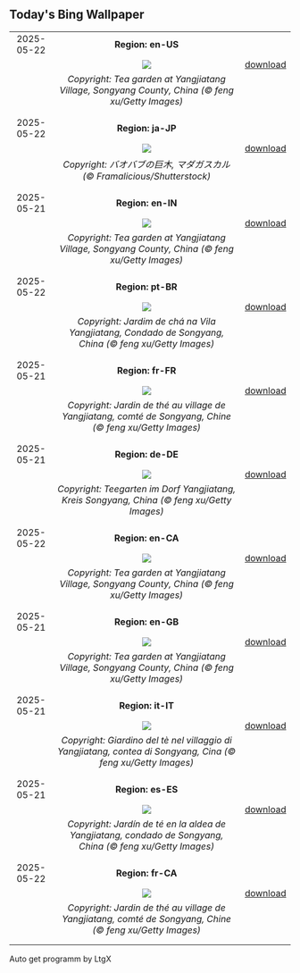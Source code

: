 ## Today's Bing Wallpaper
|      |      |      |
| :----: | :----: | :----: |
|2025-05-22|**Region: en-US**||
||![](https://www.bing.com/th?id=OHR.SongyangTeaGarden_EN-US3919106941_UHD.jpg&pid=hp&w=1152&h=648&rs=1&c=4)| [download](https://www.bing.com/th?id=OHR.SongyangTeaGarden_EN-US3919106941_UHD.jpg)|
||*Copyright: Tea garden at Yangjiatang Village, Songyang County, China (© feng xu/Getty Images)*
||
|||
|2025-05-22|**Region: ja-JP**||
||![](https://www.bing.com/th?id=OHR.BaobabAvenue_JA-JP8303382337_UHD.jpg&pid=hp&w=1152&h=648&rs=1&c=4)| [download](https://www.bing.com/th?id=OHR.BaobabAvenue_JA-JP8303382337_UHD.jpg)|
||*Copyright: バオバブの巨木, マダガスカル (© Framalicious/Shutterstock)*
||
|||
|2025-05-21|**Region: en-IN**||
||![](https://www.bing.com/th?id=OHR.SongyangTeaGarden_EN-IN6965632313_UHD.jpg&pid=hp&w=1152&h=648&rs=1&c=4)| [download](https://www.bing.com/th?id=OHR.SongyangTeaGarden_EN-IN6965632313_UHD.jpg)|
||*Copyright: Tea garden at Yangjiatang Village, Songyang County, China (© feng xu/Getty Images)*
||
|||
|2025-05-22|**Region: pt-BR**||
||![](https://www.bing.com/th?id=OHR.SongyangTeaGarden_PT-BR1905535535_UHD.jpg&pid=hp&w=1152&h=648&rs=1&c=4)| [download](https://www.bing.com/th?id=OHR.SongyangTeaGarden_PT-BR1905535535_UHD.jpg)|
||*Copyright: Jardim de chá na Vila Yangjiatang, Condado de Songyang, China (© feng xu/Getty Images)*
||
|||
|2025-05-21|**Region: fr-FR**||
||![](https://www.bing.com/th?id=OHR.SongyangTeaGarden_FR-FR7139710446_UHD.jpg&pid=hp&w=1152&h=648&rs=1&c=4)| [download](https://www.bing.com/th?id=OHR.SongyangTeaGarden_FR-FR7139710446_UHD.jpg)|
||*Copyright: Jardin de thé au village de Yangjiatang, comté de Songyang, Chine (© feng xu/Getty Images)*
||
|||
|2025-05-21|**Region: de-DE**||
||![](https://www.bing.com/th?id=OHR.SongyangTeaGarden_DE-DE9062718883_UHD.jpg&pid=hp&w=1152&h=648&rs=1&c=4)| [download](https://www.bing.com/th?id=OHR.SongyangTeaGarden_DE-DE9062718883_UHD.jpg)|
||*Copyright: Teegarten im Dorf Yangjiatang, Kreis Songyang, China (© feng xu/Getty Images)*
||
|||
|2025-05-22|**Region: en-CA**||
||![](https://www.bing.com/th?id=OHR.SongyangTeaGarden_EN-CA2173988979_UHD.jpg&pid=hp&w=1152&h=648&rs=1&c=4)| [download](https://www.bing.com/th?id=OHR.SongyangTeaGarden_EN-CA2173988979_UHD.jpg)|
||*Copyright: Tea garden at Yangjiatang Village, Songyang County, China (© feng xu/Getty Images)*
||
|||
|2025-05-21|**Region: en-GB**||
||![](https://www.bing.com/th?id=OHR.SongyangTeaGarden_EN-GB1249285284_UHD.jpg&pid=hp&w=1152&h=648&rs=1&c=4)| [download](https://www.bing.com/th?id=OHR.SongyangTeaGarden_EN-GB1249285284_UHD.jpg)|
||*Copyright: Tea garden at Yangjiatang Village, Songyang County, China (© feng xu/Getty Images)*
||
|||
|2025-05-21|**Region: it-IT**||
||![](https://www.bing.com/th?id=OHR.SongyangTeaGarden_IT-IT7668449954_UHD.jpg&pid=hp&w=1152&h=648&rs=1&c=4)| [download](https://www.bing.com/th?id=OHR.SongyangTeaGarden_IT-IT7668449954_UHD.jpg)|
||*Copyright: Giardino del tè nel villaggio di Yangjiatang, contea di Songyang, Cina (© feng xu/Getty Images)*
||
|||
|2025-05-21|**Region: es-ES**||
||![](https://www.bing.com/th?id=OHR.SongyangTeaGarden_ES-ES6785967738_UHD.jpg&pid=hp&w=1152&h=648&rs=1&c=4)| [download](https://www.bing.com/th?id=OHR.SongyangTeaGarden_ES-ES6785967738_UHD.jpg)|
||*Copyright: Jardín de té en la aldea de Yangjiatang, condado de Songyang, China (© feng xu/Getty Images)*
||
|||
|2025-05-22|**Region: fr-CA**||
||![](https://www.bing.com/th?id=OHR.SongyangTeaGarden_FR-CA2527567665_UHD.jpg&pid=hp&w=1152&h=648&rs=1&c=4)| [download](https://www.bing.com/th?id=OHR.SongyangTeaGarden_FR-CA2527567665_UHD.jpg)|
||*Copyright: Jardin de thé au village de Yangjiatang, comté de Songyang, Chine (© feng xu/Getty Images)*
||
|||

Auto get programm by LtgX
